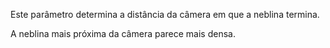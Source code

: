 Este parâmetro determina a distância da câmera em que a neblina termina.

A neblina mais próxima da câmera parece mais densa.
